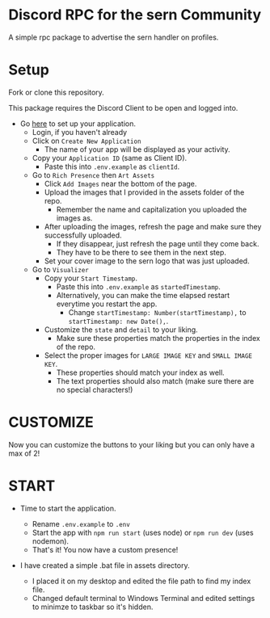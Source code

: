 # Discord RPC for the sern Community

A simple rpc package to advertise the sern handler on profiles.

# Setup

Fork or clone this repository.

This package requires the Discord Client to be open and logged into.

- Go [here](https://discord.com/developers/applications/) to set up your application.
  - Login, if you haven't already
  - Click on `Create New Application`
    - The name of your app will be displayed as your activity.
  - Copy your `Application ID` (same as Client ID).
    - Paste this into `.env.example` as `clientId`.
  - Go to `Rich Presence` then `Art Assets`
    - Click `Add Images` near the bottom of the page.
    - Upload the images that I provided in the assets folder of the repo.
      - Remember the name and capitalization you uploaded the images as.
    - After uploading the images, refresh the page and make sure they successfully uploaded.
      - If they disappear, just refresh the page until they come back.
      - They have to be there to see them in the next step.
    - Set your cover image to the sern logo that was just uploaded.
  - Go to `Visualizer`
    - Copy your `Start Timestamp`.
      - Paste this into `.env.example` as `startedTimestamp`.
      - Alternatively, you can make the time elapsed restart everytime you restart the app.
        - Change `startTimestamp: Number(startTimestamp),` to `startTimestamp: new Date(),`.
    - Customize the `state` and `detail` to your liking.
      - Make sure these properties match the properties in the index of the repo.
    - Select the proper images for `LARGE IMAGE KEY` and `SMALL IMAGE KEY`.
      - These properties should match your index as well.
      - The text properties should also match (make sure there are no special characters!)

# CUSTOMIZE

Now you can customize the buttons to your liking but you can only have a max of 2!

# START

- Time to start the application.

  - Rename `.env.example` to `.env`
  - Start the app with `npm run start` (uses node) or `npm run dev` (uses nodemon).
  - That's it! You now have a custom presence!

- I have created a simple .bat file in assets directory.
  - I placed it on my desktop and edited the file path to find my index file.
  - Changed default terminal to Windows Terminal and edited settings to minimze to taskbar so it's hidden.
